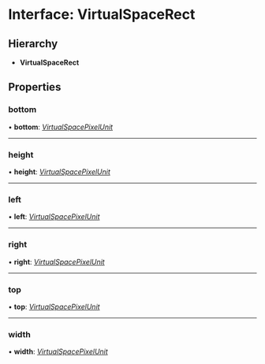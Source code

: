 # Interface: VirtualSpaceRect

## Hierarchy

- **VirtualSpaceRect**

## Properties

### bottom

• **bottom**: _[VirtualSpacePixelUnit](../globals.md#virtualspacepixelunit)_

---

### height

• **height**: _[VirtualSpacePixelUnit](../globals.md#virtualspacepixelunit)_

---

### left

• **left**: _[VirtualSpacePixelUnit](../globals.md#virtualspacepixelunit)_

---

### right

• **right**: _[VirtualSpacePixelUnit](../globals.md#virtualspacepixelunit)_

---

### top

• **top**: _[VirtualSpacePixelUnit](../globals.md#virtualspacepixelunit)_

---

### width

• **width**: _[VirtualSpacePixelUnit](../globals.md#virtualspacepixelunit)_
